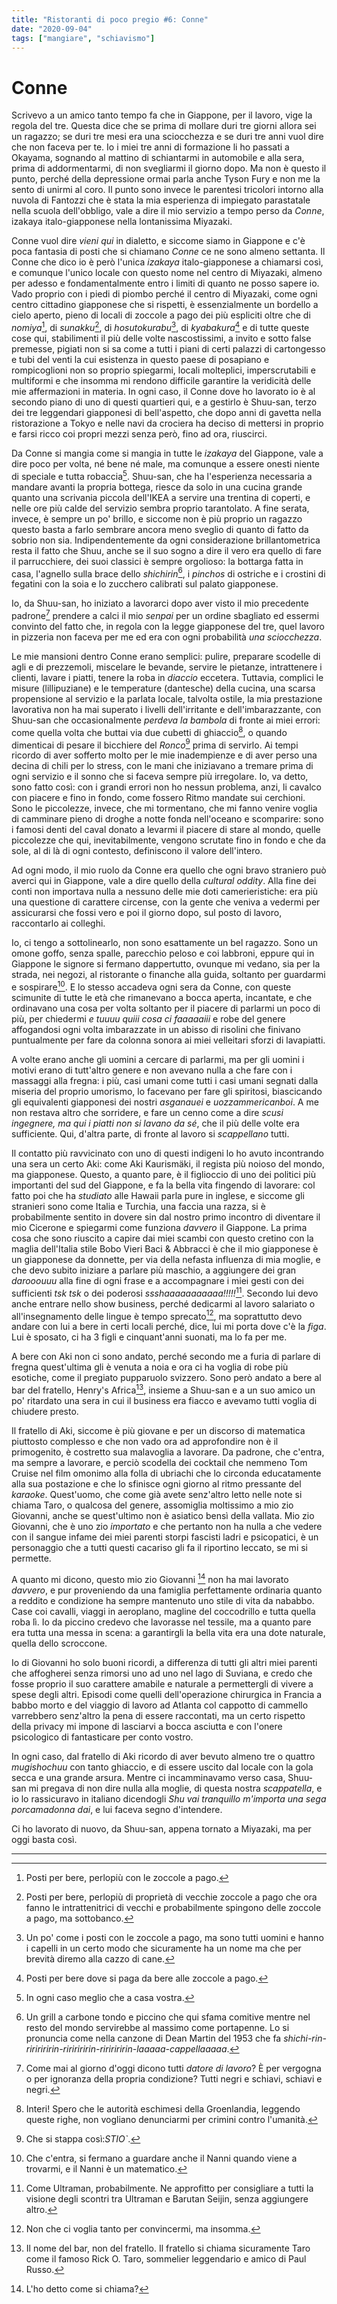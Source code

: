 ```yaml
---
title: "Ristoranti di poco pregio #6: Conne"
date: "2020-09-04"
tags: ["mangiare", "schiavismo"]
---
```


# Conne

Scrivevo a un amico tanto tempo fa che in Giappone, per il lavoro, vige la regola del tre. Questa dice che se prima di mollare duri tre giorni allora sei un ragazzo; se duri tre mesi era una sciocchezza e se duri tre anni vuol dire che non faceva per te.
Io i miei tre anni di formazione li ho passati a Okayama, sognando al mattino di schiantarmi in automobile e alla sera, prima di addormentarmi, di non svegliarmi il giorno dopo. Ma non è questo il punto, perché della depressione ormai parla anche Tyson Fury e non me la sento di unirmi al coro. Il punto sono invece le parentesi tricolori intorno alla nuvola di Fantozzi che è stata la mia esperienza di impiegato parastatale nella scuola dell'obbligo, vale a dire il mio servizio a tempo perso da _Conne_, izakaya italo-giapponese nella lontanissima Miyazaki.

Conne vuol dire _vieni qui_ in dialetto, e siccome siamo in Giappone e c'è poca fantasia di posti che si chiamano _Conne_ ce ne sono almeno settanta. Il Conne che dico io è però l'unica _izakaya_ italo-giapponese a chiamarsi così, e comunque l'unico locale con questo nome nel centro di Miyazaki, almeno per adesso e fondamentalmente entro i limiti di quanto ne posso sapere io. Vado proprio con i piedi di piombo perché il centro di Miyazaki, come ogni centro cittadino giapponese che si rispetti, è essenzialmente un bordello a cielo aperto, pieno di locali di zoccole a pago dei più espliciti oltre che di _nomiya_[^1], di _sunakku_[^2], di _hosutokurabu_[^3], di _kyabakura_[^4] e di tutte queste cose qui, stabilimenti il più delle volte nascostissimi, a invito e sotto false premesse, pigiati non si sa come a tutti i piani di certi palazzi di cartongesso e tubi del venti la cui esistenza in questo paese di posapiano e rompicoglioni non so proprio spiegarmi, locali molteplici, imperscrutabili e multiformi e che insomma mi rendono difficile garantire la veridicità delle mie affermazioni in materia.
In ogni caso, il Conne dove ho lavorato io è al secondo piano di uno di questi quartieri qui, e a gestirlo è Shuu-san, terzo dei tre leggendari giapponesi di bell'aspetto, che dopo anni di gavetta nella ristorazione a Tokyo e nelle navi da crociera ha deciso di mettersi in proprio e farsi ricco coi propri mezzi senza però, fino ad ora, riuscirci.

Da Conne si mangia come si mangia in tutte le _izakaya_ del Giappone, vale a dire poco per volta, né bene né male, ma comunque a essere onesti niente di speciale e tutta robaccia[^5]. Shuu-san, che ha l'esperienza necessaria a mandare avanti la propria bottega, riesce da solo in una cucina grande quanto una scrivania piccola dell'IKEA a servire una trentina di coperti, e nelle ore più calde del servizio sembra proprio tarantolato. A fine serata, invece, è sempre un po' brillo, e siccome non è più proprio un ragazzo questo basta a farlo sembrare ancora meno sveglio di quanto di fatto da sobrio non sia. Indipendentemente da ogni considerazione brillantometrica resta il fatto che Shuu, anche se il suo sogno a dire il vero era quello di fare il parrucchiere, dei suoi classici è sempre orgolioso: la bottarga fatta in casa, l'agnello sulla brace dello _shichirin_[^6], i _pinchos_ di ostriche e i crostini di fegatini con la soia e lo zucchero calibrati sul palato giapponese.

Io, da Shuu-san, ho iniziato a lavorarci dopo aver visto il mio precedente padrone[^7] prendere a calci il mio _senpai_ per un ordine sbagliato ed essermi convinto del fatto che, in regola con la legge giapponese del tre, quel lavoro in pizzeria non faceva per me ed era con ogni probabilità _una sciocchezza_.

Le mie mansioni dentro Conne erano semplici: pulire, preparare scodelle di agli e di prezzemoli, miscelare le bevande, servire le pietanze, intrattenere i clienti, lavare i piatti, tenere la roba in _diaccio_ eccetera. Tuttavia, complici le misure (lillipuziane) e le temperature (dantesche) della cucina, una scarsa propensione al servizio e la parlata locale, talvolta ostile, la mia prestazione lavorativa non ha mai superato i livelli dell'irritante e dell'imbarazzante, con Shuu-san che occasionalmente _perdeva la bambola_ di fronte ai miei errori: come quella volta che buttai via due cubetti di ghiaccio[^8], o quando dimenticai di pesare il bicchiere del _Ronco_[^9] prima di servirlo. Ai tempi ricordo di aver sofferto molto per le mie inadempienze e di aver perso una decina di chili per lo stress, con le mani che iniziavano a tremare prima di ogni servizio e il sonno che si faceva sempre più irregolare. Io, va detto, sono fatto così: con i grandi errori non ho nessun problema, anzi, li cavalco con piacere e fino in fondo, come fossero Ritmo mandate sui cerchioni. Sono le piccolezze, invece, che mi tormentano, che mi fanno venire voglia di camminare pieno di droghe a notte fonda nell'oceano e scomparire: sono i famosi denti del caval donato a levarmi il piacere di stare al mondo, quelle piccolezze che qui, inevitabilmente, vengono scrutate fino in fondo e che da sole, al di là di ogni contesto, definiscono il valore dell'intero.

Ad ogni modo, il mio ruolo da Conne era quello che ogni bravo straniero può averci qui in Giappone, vale a dire quello della _cultural oddity_. Alla fine dei conti non importava nulla a nessuno delle mie doti camerieristiche: era più una questione di carattere circense, con la gente che veniva a vedermi per assicurarsi che fossi vero e poi il giorno dopo, sul posto di lavoro, raccontarlo ai colleghi.

Io, ci tengo a sottolinearlo, non sono esattamente un bel ragazzo. Sono un omone goffo, senza spalle, parecchio peloso e coi labbroni, eppure qui in Giappone le signore si fermano dappertutto, ovunque mi vedano, sia per la strada, nei negozi, al ristorante o finanche alla guida, soltanto per guardarmi e sospirare[^10]. E lo stesso accadeva ogni sera da Conne, con queste scimunite di tutte le età che rimanevano a bocca aperta, incantate, e che ordinavano una cosa per volta soltanto per il piacere di parlarmi un poco di più, per chiedermi _e tuuuu quiii cosa ci faaaaaiii_ e robe del genere affogandosi ogni volta imbarazzate in un abisso di risolini che finivano puntualmente per fare da colonna sonora ai miei velleitari sforzi di lavapiatti.

A volte erano anche gli uomini a cercare di parlarmi, ma per gli uomini i motivi erano di tutt'altro genere e non avevano nulla a che fare con i massaggi alla fregna: i più, casi umani come tutti i casi umani segnati dalla miseria del proprio umorismo, lo facevano per fare gli spiritosi, biascicando gli equivalenti giapponesi dei nostri _asganauei_ e _uozzammericanboi_. A me non restava altro che sorridere, e fare un cenno come a dire _scusi ingegnere, ma qui i piatti non si lavano da sé_, che il più delle volte era sufficiente. Qui, d'altra parte, di fronte al lavoro si _scappellano_ tutti.

Il contatto più ravvicinato con uno di questi indigeni lo ho avuto incontrando una sera un certo Aki: come Aki Kaurismäki, il regista più noioso del mondo, ma giapponese. Questo, a quanto pare, è il figlioccio di uno dei politici più importanti del sud del Giappone, e fa la bella vita fingendo di lavorare: col fatto poi che ha _studiato_ alle Hawaii parla pure in inglese, e siccome gli stranieri sono come Italia e Turchia, una faccia una razza, si è probabilmente sentito in dovere sin dal nostro primo incontro di diventare il mio Cicerone e spiegarmi come funziona _davvero_ il Giappone. La prima cosa che sono riuscito a capire dai miei scambi con questo cretino con la maglia dell'Italia stile Bobo Vieri Baci & Abbracci è che il mio giapponese è un giapponese da donnette, per via della nefasta influenza di mia moglie, e che devo subito iniziare a parlare più maschio, a aggiungere dei gran _darooouuu_ alla fine di ogni frase e a accompagnare i miei gesti con dei sufficienti _tsk tsk_ o dei poderosi _ssshaaaaaaaaaaa!!!!!_[^11]. Secondo lui devo anche entrare nello show business, perché dedicarmi al lavoro salariato o all'insegnamento delle lingue è tempo sprecato[^12], ma soprattutto devo andare con lui a bere in certi locali perché, dice, lui mi porta dove c'è la _figa_. Lui è sposato, ci ha 3 figli e cinquant'anni suonati, ma lo fa per me.

A bere con Aki non ci sono andato, perché secondo me a furia di parlare di fregna quest'ultima gli è venuta a noia e ora ci ha voglia di robe più esotiche, come il pregiato pupparuolo svizzero. Sono però andato a bere al bar del fratello, Henry's Africa[^13], insieme a Shuu-san e a un suo amico un po' ritardato una sera in cui il business era fiacco e avevamo tutti voglia di chiudere presto.

Il fratello di Aki, siccome è più giovane e per un discorso di matematica piuttosto complesso e che non vado ora ad approfondire non è il primogenito, è costretto sua malavoglia a lavorare. Da padrone, che c'entra, ma sempre a lavorare, e perciò scodella dei cocktail che nemmeno Tom Cruise nel film omonimo alla folla di ubriachi che lo circonda educatamente alla sua postazione e che lo sfinisce ogni giorno al ritmo pressante del _karaoke_. Quest'uomo, che come già avete senz'altro letto nelle note si chiama Taro, o qualcosa del genere, assomiglia moltissimo a mio zio Giovanni, anche se quest'ultimo non è asiatico bensì della vallata. Mio zio Giovanni, che è uno zio _importato_ e che pertanto non ha nulla a che vedere con il sangue infame dei miei parenti storpi fascisti ladri e psicopatici, è un personaggio che a tutti questi cacariso gli fa il riportino leccato, se mi si permette.

A quanto mi dicono, questo mio zio Giovanni [^14] non ha mai lavorato _davvero_, e pur proveniendo da una famiglia perfettamente ordinaria quanto a reddito e condizione ha sempre mantenuto uno stile di vita da nababbo. Case coi cavalli, viaggi in aeroplano, magline del coccodrillo e tutta quella roba lì. Io da piccino credevo che lavorasse nel tessile, ma a quanto pare era tutta una messa in scena: a garantirgli la bella vita era una dote naturale, quella dello scroccone.

Io di Giovanni ho solo buoni ricordi, a differenza di tutti gli altri miei parenti che affogherei senza rimorsi uno ad uno nel lago di Suviana, e credo che fosse proprio il suo carattere amabile e naturale a permettergli di vivere a spese degli altri. Episodi come quelli dell'operazione chirurgica in Francia a babbo morto e del viaggio di lavoro ad Atlanta col cappotto di cammello varrebbero senz'altro la pena di essere raccontati, ma un certo rispetto della privacy mi impone di lasciarvi a bocca asciutta e con l'onere psicologico di fantasticare per conto vostro.

In ogni caso, dal fratello di Aki ricordo di aver bevuto almeno tre o quattro _mugishochuu_ con tanto ghiaccio, e di essere uscito dal locale con la gola secca e una grande arsura. Mentre ci incamminavamo verso casa, Shuu-san mi pregava di non dire nulla alla moglie, di questa nostra _scappatella_, e io lo rassicuravo in italiano dicendogli _Shu vai tranquillo m'importa una sega porcamadonna dai_, e lui faceva segno d'intendere.

Ci ho lavorato di nuovo, da Shuu-san, appena tornato a Miyazaki, ma per oggi basta così.

___


[^1]: Posti per bere, perlopiù con le zoccole a pago.
[^2]: Posti per bere, perlopiù di proprietà di vecchie zoccole a pago che ora fanno le intrattenitrici di vecchi e probabilmente spingono delle zoccole a pago, ma sottobanco.
[^3]: Un po' come i posti con le zoccole a pago, ma sono tutti uomini e hanno i capelli in un certo modo che sicuramente ha un nome ma che per brevità diremo alla cazzo di cane.
[^4]: Posti per bere dove si paga da bere alle zoccole a pago.
[^5]: In ogni caso meglio che a casa vostra.
[^6]: Un grill a carbone tondo e piccino che qui sfama comitive mentre nel resto del mondo servirebbe al massimo come portapenne. Lo si pronuncia come nella canzone di Dean Martin del 1953 che fa _shichi-rin-riririririn-riririririn-riririririn-laaaaa-cappellaaaaa_.
[^7]: Come mai al giorno d'oggi dicono tutti _datore di lavoro_? È per vergogna o per ignoranza della propria condizione? Tutti negri e schiavi, schiavi e negri.
[^8]: Interi! Spero che le autorità eschimesi della Groenlandia, leggendo queste righe, non vogliano denunciarmi per crimini contro l'umanità.
[^9]: Che si stappa così:_STIO`_.
[^10]: Che c'entra, si fermano a guardare anche il Nanni quando viene a trovarmi, e il Nanni è un matematico.
[^11]: Come Ultraman, probabilmente. Ne approfitto per consigliare a tutti la visione degli scontri tra Ultraman e Barutan Seijin, senza aggiungere altro.
[^12]: Non che ci voglia tanto per convincermi, ma insomma.
[^13]: Il nome del bar, non del fratello. Il fratello si chiama sicuramente Taro come il famoso Rick O. Taro, sommelier leggendario e amico di Paul Russo.
[^14]: L'ho detto come si chiama?
